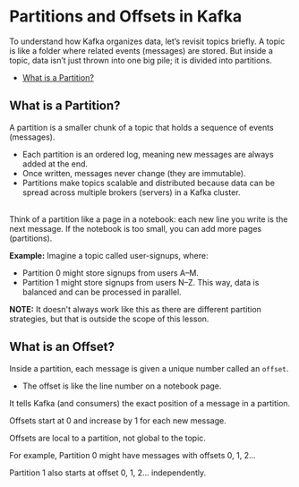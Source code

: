 # Partitions and Offsets in Kafka
To understand how Kafka organizes data, let’s revisit topics briefly.
A topic is like a folder where related events (messages) are stored. But inside a topic, data isn’t just thrown into one big pile; it is divided into partitions.

- [What is a Partition?](https://github.com/coredataengineers/CDE-BOOTCAMP/blob/main/12_apache_kafka/05-Partition-and-Offset.md#what-is-a-partition)

## What is a Partition?
A partition is a smaller chunk of a topic that holds a sequence of events (messages).

* Each partition is an ordered log, meaning new messages are always added at the end.
* Once written, messages never change (they are immutable).
* Partitions make topics scalable and distributed because data can be spread across multiple brokers (servers) in a Kafka cluster.

<br>
Think of a partition like a page in a notebook: each new line you write is the next message. If the notebook is too small, you can add more pages (partitions).

**Example:**
Imagine a topic called user-signups, where:

* Partition 0 might store signups from users A–M.
* Partition 1 might store signups from users N–Z.
This way, data is balanced and can be processed in parallel.

**NOTE:** It doesn't always work like this as there are different partition strategies, but that is outside the scope of this lesson.


## What is an Offset?
Inside a partition, each message is given a unique number called an `offset`.

* The offset is like the line number on a notebook page.

It tells Kafka (and consumers) the exact position of a message in a partition.

Offsets start at 0 and increase by 1 for each new message.

Offsets are local to a partition, not global to the topic.

For example, Partition 0 might have messages with offsets 0, 1, 2...

Partition 1 also starts at offset 0, 1, 2... independently.



